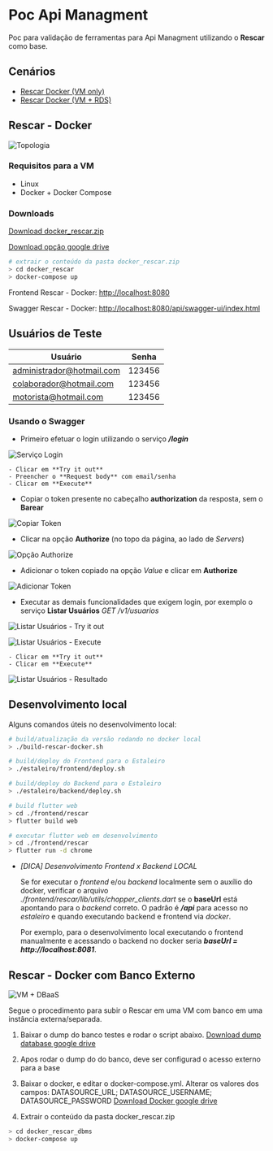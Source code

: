 # Poc Api Managment

Poc para validação de ferramentas para Api Managment utilizando o **Rescar** como base.

## Cenários

* [Rescar Docker (VM only)](#rescar---docker)
* [Rescar Docker (VM + RDS)](#rescar---docker-com-banco-externo)


## Rescar - Docker

![Topologia](docs/poc_api_magement_docker.png)

### Requisitos para a VM

* Linux
* Docker + Docker Compose

### Downloads

[Download docker_rescar.zip](https://serprogovbr-my.sharepoint.com/:u:/g/personal/theo_pavan_serpro_gov_br/EWR6zHDcdAVHhzgahmNIZ1IBd8tkQxmrtTMM79vhnB0RKg?e=MNFKmb)

[Download opção google drive](https://drive.google.com/file/d/1sXEwAwhmYhoB1E6LwtpVfZTLMtaw3x6N/view?usp=sharing)

``` bash
# extrair o conteúdo da pasta docker_rescar.zip
> cd docker_rescar
> docker-compose up
```

Frontend Rescar - Docker: [http://localhost:8080](http://localhost:8080)

Swagger Rescar - Docker: [http://localhost:8080/api/swagger-ui/index.html](http://localhost:8080/api/swagger-ui/index.html)

## Usuários de Teste

| Usuário                       | Senha                 |
| ----------------------------- | --------------------- |
| administrador@hotmail.com     | 123456                |
| colaborador@hotmail.com       | 123456                |
| motorista@hotmail.com         | 123456                |

### Usando o Swagger

- Primeiro efetuar o login utilizando o serviço ***/login***

![Serviço Login](docs/servico_login.png)

    - Clicar em **Try it out**
    - Preencher o **Request body** com email/senha
    - Clicar em **Execute**

- Copiar o token presente no cabeçalho **authorization** da resposta, sem o **Barear**

![Copiar Token](docs/copiar_token.png)

- Clicar na opção **Authorize** (no topo da página, ao lado de *Servers*)

![Opção Authorize](docs/swagger_authorize.png)

- Adicionar o token copiado na opção *Value* e clicar em **Authorize**

![Adicionar Token](docs/adicionar_token_authorize.png)

- Executar as demais funcionalidades que exigem login, por exemplo o serviço **Listar Usuários** *GET /v1/usuarios*

![Listar Usuários - Try it out](docs/listar_usuarios.png)

![Listar Usuários - Execute](docs/listar_usuarios_execute.png)

    - Clicar em **Try it out**
    - Clicar em **Execute**

![Listar Usuários - Resultado](docs/resultado_listar_usuarios.png)

## Desenvolvimento local

Alguns comandos úteis no desenvolvimento local:

``` bash
# build/atualização da versão rodando no docker local
> ./build-rescar-docker.sh

# build/deploy do Frontend para o Estaleiro
> ./estaleiro/frontend/deploy.sh

# build/deploy do Backend para o Estaleiro
> ./estaleiro/backend/deploy.sh

# build flutter web
> cd ./frontend/rescar
> flutter build web

# executar flutter web em desenvolvimento
> cd ./frontend/rescar
> flutter run -d chrome
```

- *[DICA] Desenvolvimento Frontend x Backend LOCAL*
    
    Se for executar o *frontend* e/ou *backend* localmente sem o auxílio do docker, verificar o arquivo *./frontend/rescar/lib/utils/chopper_clients.dart* se o **baseUrl** está apontando para o *backend* correto. O padrão é ***/api*** para acesso no *estaleiro* e quando executando backend e frontend via *docker*. 
    
    Por exemplo, para o desenvolvimento local executando o frontend manualmente e acessando o backend no docker seria ***baseUrl = http://localhost:8081***.



## Rescar - Docker com Banco Externo


![VM + DBaaS](docs/rescar-dbaas.png)


Segue o procedimento para subir o Rescar em uma VM com banco em uma instância externa/separada.

1) Baixar o dump do banco testes e rodar o script abaixo.
[Download dump database google drive](https://drive.google.com/file/d/1PQ2-X-90VoyE43v3tBHprkR3_Vc_O4Vl/view?usp=drive_link)

2) Apos rodar o dump do do banco, deve ser configurad o acesso externo para a base

3) Baixar o docker, e editar o docker-compose.yml. Alterar os valores dos campos:  DATASOURCE_URL; DATASOURCE_USERNAME; DATASOURCE_PASSWORD
[Download Docker google drive](https://drive.google.com/file/d/1Ryjm8ky1ou7_jpum5vpOKreX52-oFbsh/view?usp=drive_link)

4) Extrair o conteúdo da pasta docker_rescar.zip
``` bash
> cd docker_rescar_dbms
> docker-compose up
```

